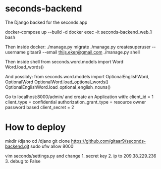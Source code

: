 # seconds-backend
The Django backed for the seconds app


docker-compose up --build -d
docker exec -it seconds-backend_web_1 bash

Then inside docker:
./manage.py migrate
./manage.py createsuperuser --username gitaar9 --email thijs.eker@gmail.com
./manage.py shell

Then inside shell
from seconds.word.models import Word
Word.load_words()

And possibly:
from seconds.word.models import OptionalEnglishWord, OptionalWord
OptionalWord.load_optional_words()
OptionalEnglishWord.load_optional_english_nouns()

Go to localhost:8000/admin/
and create an Application with:
client_id = 1
client_type = confidential
authorization_grant_type = resource owner password based
client_secret = 2



# How to deploy

mkdir /djano
cd /djano
git clone https://github.com/gitaar9/seconds-backend.git
sudo ufw allow 8000

vim seconds/settings.py
and change
    1. secret key
    2. ip to 209.38.229.236
    3. debug to False
